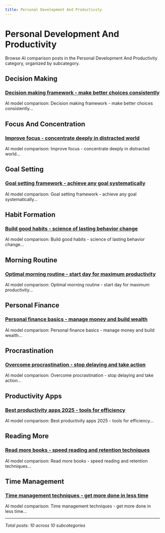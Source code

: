 ```yaml
---
title: Personal Development And Productivity
---
```


# Personal Development And Productivity

Browse AI comparison posts in the Personal Development And Productivity category, organized by subcategory.

## Decision Making

### [Decision making framework - make better choices consistently](decision-making/gemini-vs-grok-vs-mistral-decision-making-2302.md)

AI model comparison: Decision making framework - make better choices consistently...

## Focus And Concentration

### [Improve focus - concentrate deeply in distracted world](focus-and-concentration/chatgpt-vs-gemini-vs-grok-focus-and-concentration-4485.md)

AI model comparison: Improve focus - concentrate deeply in distracted world...

## Goal Setting

### [Goal setting framework - achieve any goal systematically](goal-setting/deepseek-vs-grok-vs-mistral-goal-setting-1178.md)

AI model comparison: Goal setting framework - achieve any goal systematically...

## Habit Formation

### [Build good habits - science of lasting behavior change](habit-formation/chatgpt-vs-claude-vs-gemini-habit-formation-6337.md)

AI model comparison: Build good habits - science of lasting behavior change...

## Morning Routine

### [Optimal morning routine - start day for maximum productivity](morning-routine/claude-vs-deepseek-vs-grok-morning-routine-8006.md)

AI model comparison: Optimal morning routine - start day for maximum productivity...

## Personal Finance

### [Personal finance basics - manage money and build wealth](personal-finance/chatgpt-vs-claude-vs-mistral-personal-finance-8166.md)

AI model comparison: Personal finance basics - manage money and build wealth...

## Procrastination

### [Overcome procrastination - stop delaying and take action](procrastination/deepseek-vs-grok-vs-mistral-procrastination-3702.md)

AI model comparison: Overcome procrastination - stop delaying and take action...

## Productivity Apps

### [Best productivity apps 2025 - tools for efficiency](productivity-apps/deepseek-vs-gemini-vs-mistral-productivity-apps-5000.md)

AI model comparison: Best productivity apps 2025 - tools for efficiency...

## Reading More

### [Read more books - speed reading and retention techniques](reading-more/claude-vs-grok-vs-mistral-reading-more-6605.md)

AI model comparison: Read more books - speed reading and retention techniques...

## Time Management

### [Time management techniques - get more done in less time](time-management/chatgpt-vs-deepseek-vs-gemini-time-management-8086.md)

AI model comparison: Time management techniques - get more done in less time...

---

*Total posts: 10 across 10 subcategories*
